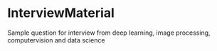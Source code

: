 # InterviewMaterial
Sample question for interview from deep learning, image processing, computervision and data science
